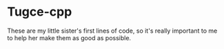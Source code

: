 # Tugce-cpp
These are my little sister's first lines of code, so it's really important to me to help her make them as good as possible.
